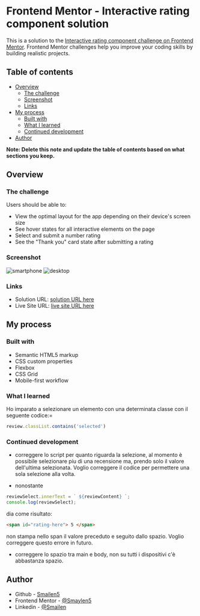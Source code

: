 # Frontend Mentor - Interactive rating component solution

This is a solution to the [Interactive rating component challenge on Frontend Mentor](https://www.frontendmentor.io/challenges/interactive-rating-component-koxpeBUmI). Frontend Mentor challenges help you improve your coding skills by building realistic projects. 

## Table of contents

- [Overview](#overview)
  - [The challenge](#the-challenge)
  - [Screenshot](#screenshot)
  - [Links](#links)
- [My process](#my-process)
  - [Built with](#built-with)
  - [What I learned](#what-i-learned)
  - [Continued development](#continued-development)
- [Author](#author)

**Note: Delete this note and update the table of contents based on what sections you keep.**

## Overview

### The challenge

Users should be able to:

- View the optimal layout for the app depending on their device's screen size
- See hover states for all interactive elements on the page
- Select and submit a number rating
- See the "Thank you" card state after submitting a rating

### Screenshot

![smartphone](/images/smarphone.jpeg)
![desktop](/images/desktop.jpeg)


### Links

- Solution URL: [solution URL here](https://github.com/Smailen5/Frontend-Mentor-Challenge/tree/main/interactive-rating-component-main-main)
- Live Site URL: [live site URL here](https://smailen5.github.io/Frontend-Mentor-Challenge/interactive-rating-component-main-main/)

## My process

### Built with

- Semantic HTML5 markup
- CSS custom properties
- Flexbox
- CSS Grid
- Mobile-first workflow


### What I learned

Ho imparato a selezionare un elemento con una determinata classe con il seguente codice:=

```js
review.classList.contains('selected')
```


### Continued development

- correggere lo script per quanto riguarda la selezione, al momento è possibile selezionare piu di una recensione ma, prendo solo il valore dell'ultima selezionata. Voglio correggere il codice per permettere una sola selezione alla volta.

- nonostante 
```js
reviewSelect.innerText = ` ${reviewContent} `;
console.log(reviewSelect);
```
dia come risultato:
```html
<span id="rating-here"> 5 </span>
```

non stampa nello span il valore preceduto e seguito dallo spazio. Voglio correggere questo errore in futuro.
- correggere lo spazio tra main e body, non su tutti i dispositivi c'è abbastanza spazio.


## Author

- Github - [Smailen5](https://github.com/Smailen5)
- Frontend Mentor - [@Smaylen5](https://www.frontendmentor.io/profile/Smailen5)
- Linkedin - [@Smailen](https://www.linkedin.com/in/smailen-vargas/)
